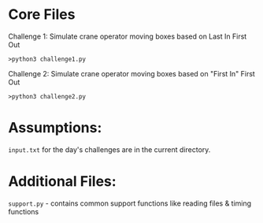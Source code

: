# Core Files

Challenge 1: Simulate crane operator moving boxes based on Last In First Out

`>python3 challenge1.py`

Challenge 2: Simulate crane operator moving boxes based on "First In" First Out

`>python3 challenge2.py`

# Assumptions:

`input.txt` for the day's challenges are in the current directory.

# Additional Files:

`support.py` - contains common support functions like reading files & timing functions


